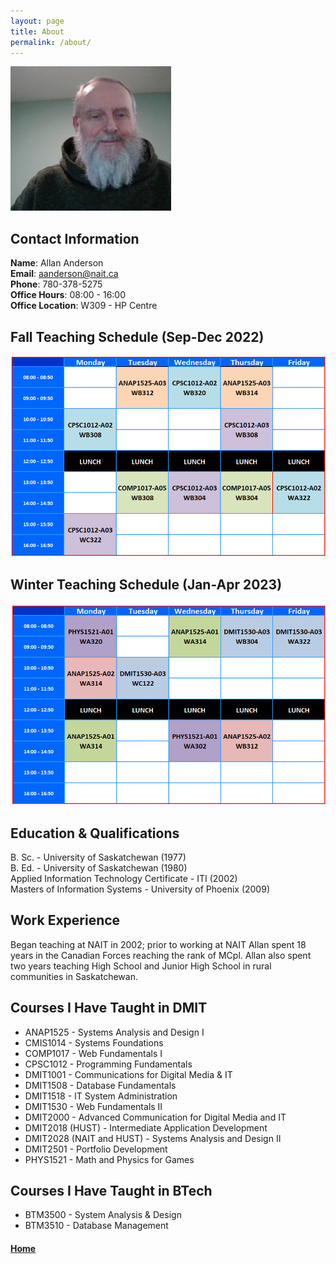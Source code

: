 ```yaml
---
layout: page
title: About
permalink: /about/
---
```


![gravatar](images/gravatar_01.png)

## Contact Information
**Name**: Allan Anderson<br>
**Email**: aanderson@nait.ca<br>
**Phone**: 780-378-5275<br>
**Office Hours**: 08:00 - 16:00<br>
**Office Location**: W309 - HP Centre

## Fall Teaching Schedule (Sep-Dec 2022)
![fall2021-schedule](images/fall-schedule.png)

## Winter Teaching Schedule (Jan-Apr 2023)
![winter2022-schedule](images/winter-schedule.png)

## Education & Qualifications
B. Sc. - University of Saskatchewan (1977)<br>
B. Ed. - University of Saskatchewan (1980)<br>
Applied Information Technology Certificate - ITI (2002)<br>
Masters of Information Systems - University of Phoenix (2009)<br>

## Work Experience
Began teaching at NAIT in 2002; prior to working at NAIT Allan spent 18 years in the Canadian Forces reaching the rank of MCpl. Allan also spent two years teaching High School and Junior High School in rural communities in Saskatchewan.

## Courses I Have Taught in DMIT
* ANAP1525 - Systems Analysis and Design I
* CMIS1014 - Systems Foundations
* COMP1017 - Web Fundamentals I
* CPSC1012 - Programming Fundamentals
* DMIT1001 - Communications for Digital Media & IT
* DMIT1508 - Database Fundamentals
* DMIT1518 - IT System Administration
* DMIT1530 - Web Fundamentals II
* DMIT2000 - Advanced Communication for Digital Media and IT
* DMIT2018 (HUST) - Intermediate Application Development
* DMIT2028 (NAIT and HUST) - Systems Analysis and Design II
* DMIT2501 - Portfolio Development
* PHYS1521 - Math and Physics for Games

## Courses I Have Taught in BTech
* BTM3500 - System Analysis & Design
* BTM3510 - Database Management

#### [Home](../)